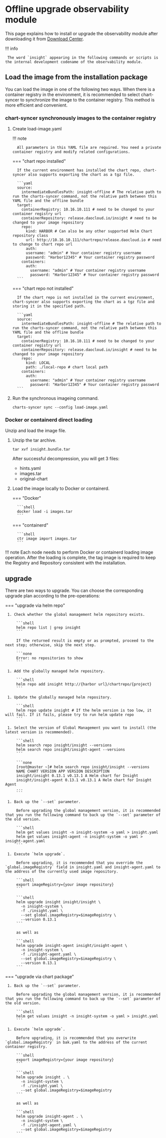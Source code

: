# Offline upgrade observability module

This page explains how to install or upgrade the observability module after downloading it from [Download Center](../../../download/index.md).

!!! info

     The word `insight` appearing in the following commands or scripts is the internal development codename of the observability module.

## Load the image from the installation package

You can load the image in one of the following two ways. When there is a container registry in the environment, it is recommended to select chart-syncer to synchronize the image to the container registry. This method is more efficient and convenient.

### chart-syncer synchronously images to the container registry

1. Create load-image.yaml

     !!! note

         All parameters in this YAML file are required. You need a private container registry and modify related configurations.

     === "chart repo installed"

         If the current environment has installed the chart repo, chart-syncer also supports exporting the chart as a tgz file.

         ```yaml
         source:
           intermediateBundlesPath: insight-offline # The relative path to run the charts-syncer command, not the relative path between this YAML file and the offline bundle
         target:
           containerRegistry: 10.16.10.111 # need to be changed to your container registry url
           containerRepository: release.daocloud.io/insight # need to be changed to your image repository
           repo:
             kind: HARBOR # Can also be any other supported Helm Chart repository class
             url: http://10.16.10.111/chartrepo/release.daocloud.io # need to change to chart repo url
             auth:
             username: "admin" # Your container registry username
             password: "Harbor12345" # Your container registry password
           containers:
             auth:
               username: "admin" # Your container registry username
               password: "Harbor12345" # Your container registry password
         ```

     === "chart repo not installed"

         If the chart repo is not installed in the current environment, chart-syncer also supports exporting the chart as a tgz file and storing it in the specified path.

         ```yaml
         source:
           intermediateBundlesPath: insight-offline # The relative path to run the charts-syncer command, not the relative path between this YAML file and the offline bundle
         target:
           containerRegistry: 10.16.10.111 # need to be changed to your container registry url
           containerRepository: release.daocloud.io/insight # need to be changed to your image repository
           repo:
             kind: LOCAL
             path: ./local-repo # chart local path
           containers:
             auth:
               username: "admin" # Your container registry username
               password: "Harbor12345" # Your container registry password
         ```

1. Run the synchronous imageing command.

     ```shell
     charts-syncer sync --config load-image.yaml
     ```

### Docker or containerd direct loading

Unzip and load the image file.

1. Unzip the tar archive.

     ```shell
     tar xvf insight.bundle.tar
     ```

     After successful decompression, you will get 3 files:

     - hints.yaml
     - images.tar
     - original-chart

2. Load the image locally to Docker or containerd.

     === "Docker"

         ```shell
         docker load -i images.tar
         ```

     === "containerd"

         ```shell
         ctr image import images.tar
         ```

!!! note
     Each node needs to perform Docker or containerd loading image operation.
     After the loading is complete, the tag image is required to keep the Registry and Repository consistent with the installation.

## upgrade

There are two ways to upgrade. You can choose the corresponding upgrade plan according to the pre-operations:

=== "upgrade via helm repo"

     1. Check whether the global management helm repository exists.

         ```shell
         helm repo list | grep insight
         ```

         If the returned result is empty or as prompted, proceed to the next step; otherwise, skip the next step.

         ```none
         Error: no repositories to show
         ```

     1. Add the globally managed helm repository.

         ```shell
         helm repo add insight http://{harbor url}/chartrepo/{project}
         ```

     1. Update the globally managed helm repository.

         ```shell
         helm repo update insight # If the helm version is too low, it will fail. If it fails, please try to run helm update repo
         ```

     1. Select the version of Global Management you want to install (the latest version is recommended).

         ```shell
         helm search repo insight/insight --versions
         helm search repo insight/insight-agent --versions
         ```

         ```none
         [root@master ~]# helm search repo insight/insight --versions
         NAME CHART VERSION APP VERSION DESCRIPTION
         insight/insight 0.13.1 v0.13.1 A Helm chart for Insight
         insight/insight-agent 0.13.1 v0.13.1 A Helm chart for Insight Agent
         ...
         ```

     1. Back up the `--set` parameter.

         Before upgrading the global management version, it is recommended that you run the following command to back up the `--set` parameter of the old version.

         ```shell
         helm get values insight -n insight-system -o yaml > insight.yaml
         helm get values insight-agent -n insight-system -o yaml > insight-agent.yaml
         ```

     1. Execute `helm upgrade`.

         Before upgrading, it is recommended that you override the `global.imageRegistry` field in insight.yaml and insight-agent.yaml to the address of the currently used image repository.

         ```shell
         export imageRegistry={your image repository}
         ```

         ```shell
         helm upgrade insight insight/insight \
           -n insight-system \
           -f ./insight.yaml \
           --set global.imageRegistry=$imageRegistry \
           --version 0.13.1
         ```

         as well as

         ```shell
         helm upgrade insight-agent insight/insight-agent \
           -n insight-system \
           -f ./insight-agent.yaml \
           --set global.imageRegistry=$imageRegistry \
           --version 0.13.1
         ```

=== "upgrade via chart package"

     1. Back up the `--set` parameter.

         Before upgrading the global management version, it is recommended that you run the following command to back up the `--set` parameter of the old version.

         ```shell
         helm get values insight -n insight-system -o yaml > insight.yaml
         ```

     1. Execute `helm upgrade`.

         Before upgrading, it is recommended that you overwrite `global.imageRegistry` in bak.yaml to the address of the current container registry.

         ```shell
         export imageRegistry={your image repository}
         ```

         ```shell
         helm upgrade insight . \
           -n insight-system \
           -f ./insight.yaml \
           --set global.imageRegistry=$imageRegistry
         ```

         as well as

         ```shell
         helm upgrade insight-agent . \
           -n insight-system \
           -f ./insight-agent.yaml \
           --set global.imageRegistry=$imageRegistry
         ```